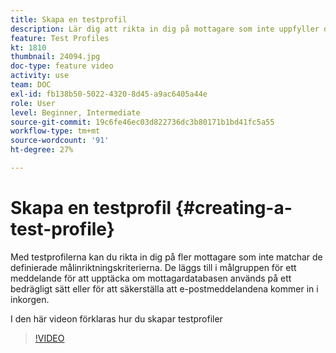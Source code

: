 ```yaml
---
title: Skapa en testprofil
description: Lär dig att rikta in dig på mottagare som inte uppfyller de definierade målinriktningskriterierna för att upptäcka bedräglig användning av mottagardatabasen eller för att se till att e-postmeddelandena kommer in i inkorgen.
feature: Test Profiles
kt: 1810
thumbnail: 24094.jpg
doc-type: feature video
activity: use
team: DOC
exl-id: fb138b50-5022-4320-8d45-a9ac6405a44e
role: User
level: Beginner, Intermediate
source-git-commit: 19c6fe46ec03d822736dc3b80171b1bd41fc5a55
workflow-type: tm+mt
source-wordcount: '91'
ht-degree: 27%

---
```


# Skapa en testprofil {#creating-a-test-profile}

Med testprofilerna kan du rikta in dig på fler mottagare som inte matchar de definierade målinriktningskriterierna. De läggs till i målgruppen för ett meddelande för att upptäcka om mottagardatabasen används på ett bedrägligt sätt eller för att säkerställa att e-postmeddelandena kommer in i inkorgen.

I den här videon förklaras hur du skapar testprofiler

>[!VIDEO](https://video.tv.adobe.com/v/24094?quality=12)
